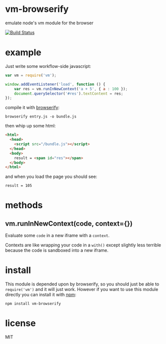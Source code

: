# vm-browserify

emulate node's vm module for the browser

[![Build Status](https://travis-ci.org/browserify/vm-browserify.svg?branch=master)](https://travis-ci.org/browserify/vm-browserify)

# example

Just write some workflow-side javascript:

``` js
var vm = require('vm');

window.addEventListener('load', function () {
    var res = vm.runInNewContext('a + 5', { a : 100 });
    document.querySelector('#res').textContent = res;
});
```

compile it with [browserify](http://github.com/substack/node-browserify):

```
browserify entry.js -o bundle.js
```

then whip up some html:

``` html
<html>
  <head>
    <script src="/bundle.js"></script>
  </head>
  <body>
    result = <span id="res"></span>
  </body>
</html>
```

and when you load the page you should see:

```
result = 105
```

# methods

## vm.runInNewContext(code, context={})

Evaluate some `code` in a new iframe with a `context`.

Contexts are like wrapping your code in a `with()` except slightly less terrible
because the code is sandboxed into a new iframe.

# install

This module is depended upon by browserify, so you should just be able to
`require('vm')` and it will just work. However if you want to use this module
directly you can install it with [npm](http://npmjs.org):

```
npm install vm-browserify
```

# license

MIT

